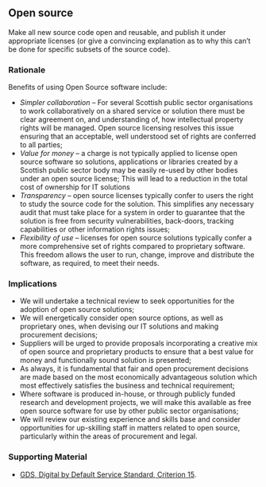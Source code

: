 ## Open source

Make all new source code open and reusable, and publish it under appropriate licenses (or give a convincing explanation as to why this can’t be done for specific subsets of the source code).

### Rationale

Benefits of using Open Source software include:

- *Simpler collaboration* – For several Scottish public sector organisations to work collaboratively on a shared service or solution there must be clear agreement on, and understanding of, how intellectual property rights will be managed. Open source licensing resolves this issue ensuring that an acceptable, well understood set of rights are conferred to all parties;
- *Value for money* – a charge is not typically applied to license open source software so solutions, applications or libraries created by a Scottish public sector body may be easily re-used by other bodies under an open source license; This will lead to a reduction in the total cost of ownership for IT solutions
- *Transparency* – open source licenses typically confer to users the right to study the source code for the solution. This simplifies any necessary audit that must take place for a system in order to guarantee that the solution is free from security vulnerabilities, back-doors, tracking capabilities or other information rights issues;
- *Flexibility of use* – licenses for open source solutions typically confer a more comprehensive set of rights compared to proprietary software. This freedom allows the user to run, change, improve and distribute the software, as required, to meet their needs.

### Implications

- We will undertake a technical review to seek opportunities for the adoption of open source solutions;
- We will energetically consider open source options, as well as proprietary ones, when devising our IT solutions and making procurement decisions;
- Suppliers will be urged to provide proposals incorporating a creative mix of open source and proprietary products to ensure that a best value for money and functionally sound solution is presented;
- As always, it is fundamental that fair and open procurement decisions are made based on the most economically advantageous solution which most effectively satisfies the business and technical requirement;
- Where software is produced in-house, or through publicly funded research and development projects, we will make this available as free open source software for use by other public sector organisations;
- We will review our existing experience and skills base and consider opportunities for up-skilling staff in matters related to open source, particularly within the areas of procurement and legal.


### Supporting Material

- [GDS, Digital by Default Service Standard, Criterion 15](https://www.gov.uk/service-manual/digital-by-default#criterion-15).
